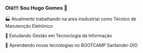 ### Olá!!! Sou Hugo Gomes  👋

🏭 Atualmente trabalhando na area insdustrial como Técnico de Manutenção Eletrônico

🏫 Estudando Gestão em Tecnoclogia da Informação

🚀 Aprendendo novas tecnologias no BOOTCAMP Santander-DIO


